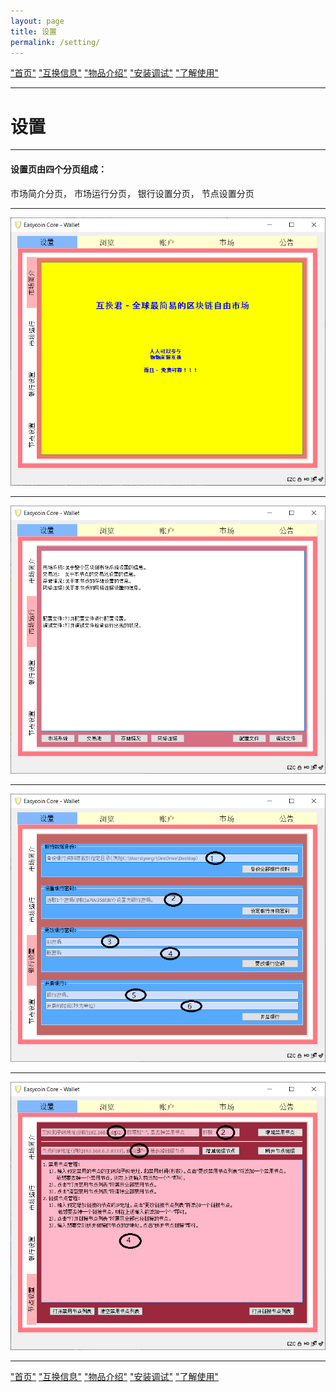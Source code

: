 ```yaml
---
layout: page
title: 设置
permalink: /setting/
---
```


["首页"](https://ubarterchain.github.io/) ["互换信息"](/info/)  ["物品介绍"](/list/)   ["安装调试"](/install/)   ["了解使用"](/learn/) 

---

# 设置 #

---

#### 设置页由四个分页组成：
   市场简介分页， 市场运行分页，  银行设置分页， 节点设置分页
 
---

<div class='fig figcenter fighighlight'>
  <img src='/11.png'>
</div>

---

<div class='fig figcenter fighighlight'>
  <img src='/12.png'>
</div>

---

<div class='fig figcenter fighighlight'>
  <img src='/13.png'>
</div>

---

<div class='fig figcenter fighighlight'>
  <img src='/14.png'>
</div>

---

["首页"](https://ubarterchain.github.io/) ["互换信息"](/info/)  ["物品介绍"](/list/)   ["安装调试"](/install/)   ["了解使用"](/learn/) 
